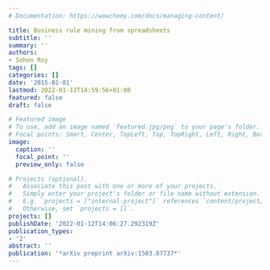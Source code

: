 ```yaml
---
# Documentation: https://wowchemy.com/docs/managing-content/

title: Business rule mining from spreadsheets
subtitle: ''
summary: ''
authors:
- Sohon Roy
tags: []
categories: []
date: '2015-01-01'
lastmod: 2022-01-12T14:59:56+01:00
featured: false
draft: false

# Featured image
# To use, add an image named `featured.jpg/png` to your page's folder.
# Focal points: Smart, Center, TopLeft, Top, TopRight, Left, Right, BottomLeft, Bottom, BottomRight.
image:
  caption: ''
  focal_point: ''
  preview_only: false

# Projects (optional).
#   Associate this post with one or more of your projects.
#   Simply enter your project's folder or file name without extension.
#   E.g. `projects = ["internal-project"]` references `content/project/deep-learning/index.md`.
#   Otherwise, set `projects = []`.
projects: []
publishDate: '2022-01-12T14:06:27.292319Z'
publication_types:
- '2'
abstract: ''
publication: '*arXiv preprint arXiv:1503.07737*'
---
```

